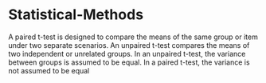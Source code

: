 # Statistical-Methods

A paired t-test is designed to compare the means of the same group or item under two separate scenarios. 
An unpaired t-test compares the means of two independent or unrelated groups.
In an unpaired t-test, the variance between groups is assumed to be equal. 
In a paired t-test, the variance is not assumed to be equal
